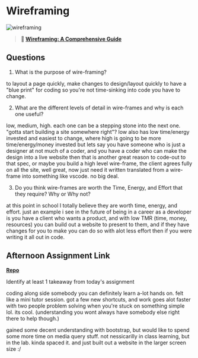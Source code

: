 # Wireframing

![wireframing](https://bcw.blob.core.windows.net/public/img/courses/2293087935019893)

> **📖 [Wireframing: A Comprehensive Guide](https://codeworksacademy.com/fs-student-guide/resources/wk1/06-Wireframing)**

## Questions

1. What is the purpose of wire-framing? 

to layout a page quickly, make changes to design/layout quickly
to have a "blue print" for coding so you're not time-sinking into code you have to change. 

2. What are the different levels of detail in wire-frames and why is each one useful?

low, medium, high.
each one can be a stepping stone into the next one. "gotta start building a site somewhere right"?
low also has low time/energy invested and easiest to change,
where high is going to be more time/energy/money invested but lets say you have someone who is just a designer at not much of a coder, and you have a coder who can make the design into a live website then that is another great reason to code-out to that spec, or maybe you build a high level wire-frame, the client agrees fully on all the site, well great, now just need it written translated from a wire-frame into something like vscode. no big deal. 

3. Do you think wire-frames are worth the Time, Energy, and Effort that they require? Why or Why not?

at this point in school I totally believe they are worth time, energy, and effort.
just an example i see in the future of being in a career as a developer is you have a client who wants a product, and with low TMR (time, money, resources)
you can build out a website to present to them, and if they have changes for you to make you can do so with alot less effort then if you were writing it all out in code.

## Afternoon Assignment Link

**[Repo](https://github.com/good-ol-peekers/clone-collab)**

Identify at least 1 takeaway from today's assignment

coding along side somebody you can definitely learn a-lot hands on. felt like a mini tutor session. got a few new shortcuts, and work goes alot faster with two people problem solving when you're stuck on something simple lol. its cool. (understanding you wont always have somebody else right there to help though.)

gained some decent understanding with bootstrap, but would like to spend some more time on media query stuff. not nessicarilly in class learning, but in the lab. kinda spaced it. and just built out a website in the larger screen size :/